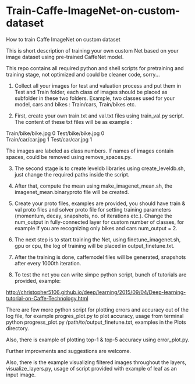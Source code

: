 # Train-Caffe-ImageNet-on-custom-dataset

How to train Caffe ImageNet on custom dataset

This is short description of training your own custom Net based on your image dataset using pre-trained CaffeNet model.

This repo contains all required python and shell scripts  for pretraining and training stage, not optimized and could be cleaner code, sorry...

1. Collect all your images for test and valuation process and put them in Test and Train folder, each class of images should  be placed as subfolder in these two folders. Example, two classes used for your model, cars and bikes : Train/cars, Train/bikes etc.

2. First, create your own train.txt and val.txt files using train_val.py script. The content of these txt files will be as example :

Train/bike/bike.jpg 0                    Test/bike/bike.jpg 0    
Train/car/car.jpg 1                      Test/car/car.jpg 1
	
The images are labeled as class numbers. If names of images contain spaces, could be removed using remove_spaces.py.

3. The second stage is to create leveldb libraries using create_leveldb.sh, just change the required paths inside the script.

4. After that, compute the mean using make_imagenet_mean.sh, the imagenet_mean.binaryproto file will be created.

5. Create your proto files, examples are provided, you should have train & val proto files and solver proto file for setting training parameters (momentum, decay, snapshots, no. of iterations etc.). Change the num_output in fully-connected layer for custom number of classes, for example if you are recognizing only bikes and cars num_output = 2.

6. The next step is to start training the Net, using finetune_imagenet.sh, gpu or cpu, the log of training will be placed in output_finetune.txt.

7. After the training is done, caffemodel files will be generated, snapshots after every 1000th iteration.

8. To test the net you can write simpe python script, bunch of tutorials are provided, example:

http://christopher5106.github.io/deep/learning/2015/09/04/Deep-learning-tutorial-on-Caffe-Technology.html

There are few more python script for plotting errors and accuracy out of the log file, for example progres_plot.py to plot accuracy, usage from terminal python progress_plot.py /path/to/output_finetune.txt, examples in the Plots directory.

Also, there is example of plotting top-1 & top-5 accuracy using error_plot.py.

Further improvments and suggestions are welcome.






Also, there is the example visualizing filtered images throughout the layers, visualize_layers.py, usage of script provided with example of leaf as an input image.
